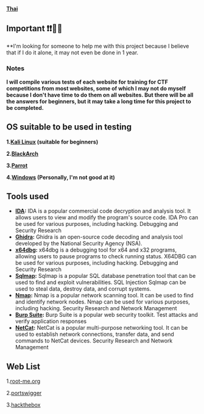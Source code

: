 #### [Thai](https://github.com/Thampakon/CTF/edit/main/README.md)
## Important ❗❗📣📣 
**I'm looking for someone to help me with this project because I believe that if I do it alone, it may not even be done in 1 year.

### Notes
**I will compile various tests of each website for training for CTF competitions from most websites, some of which I may not do myself because I don't have time to do them on all websites. But there will be all the answers for beginners, but it may take a long time for this project to be completed.**

## OS suitable to be used in testing
**1.[Kali Linux](https://www.kali.org/get-kali/) (suitable for beginners)**

**2.[BlackArch](https://blackarch.org/)**

**3.[Parrot](https://www.parrotsec.org/)**

**4.[Windows](https://www.microsoft.com/th-en/software-download/) (Personally, I'm not good at it)**

## Tools used

* **[IDA](https://hex-rays.com/ida-free/#download):** IDA is a popular commercial code decryption and analysis tool. It allows users to view and modify the program's source code. IDA Pro can be used for various purposes, including hacking. Debugging and Security Research
* **[Ghidra](https://github.com/NationalSecurityAgency/ghidra):** Ghidra is an open-source code decoding and analysis tool developed by the National Security Agency (NSA).
* **[x64dbg](https://x64dbg.com/):** x64dbg is a debugging tool for x64 and x32 programs, allowing users to pause programs to check running status. X64DBG can be used for various purposes, including hacking. Debugging and Security Research
* **[Sqlmap](https://github.com/sqlmapproject/sqlmap):** Sqlmap is a popular SQL database penetration tool that can be used to find and exploit vulnerabilities. SQL Injection Sqlmap can be used to steal data, destroy data, and corrupt systems.
* **[Nmap](https://nmap.org/download.html):** Nmap is a popular network scanning tool. It can be used to find and identify network nodes. Nmap can be used for various purposes, including hacking. Security Research and Network Management
* **[Burp Suite](https://portswigger.net/burp/releases/professional-community-2023-9-4?requestededition=community&requestedplatform=):** Burp Suite is a popular web security toolkit. Test attacks and verify application responses
* **[NetCat](https://www.kali.org/tools/netcat/):** NetCat is a popular multi-purpose networking tool. It can be used to establish network connections, transfer data, and send commands to NetCat devices. Security Research and Network Management

## Web List

1.[root-me.org](https://www.root-me.org/)

2.[portswigger](https://portswigger.net/)

3.[hackthebox](https://www.hackthebox.com/)
